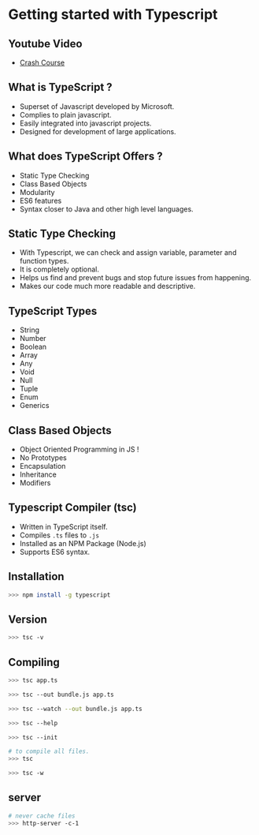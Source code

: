# Getting started with Typescript

## Youtube Video

- [Crash Course](https://www.youtube.com/watch?v=rAy_3SIqT-E)

## What is TypeScript ?

- Superset of Javascript developed by Microsoft.
- Complies to plain javascript.
- Easily integrated into javascript projects.
- Designed for development of large applications.

## What does TypeScript Offers ?

- Static Type Checking
- Class Based Objects
- Modularity
- ES6 features
- Syntax closer to Java and other high level languages.

## Static Type Checking

- With Typescript, we can check and assign variable, parameter and function types.
- It is completely optional.
- Helps us find and prevent bugs and stop future issues from happening.
- Makes our code much more readable and descriptive.

## TypeScript Types

- String
- Number
- Boolean
- Array
- Any
- Void
- Null
- Tuple
- Enum
- Generics

## Class Based Objects

- Object Oriented Programming in JS !
- No Prototypes
- Encapsulation
- Inheritance
- Modifiers

## Typescript Compiler (tsc)

- Written in TypeScript itself.
- Compiles `.ts` files to `.js`
- Installed as an NPM Package (Node.js)
- Supports ES6 syntax.

## Installation

```bash
>>> npm install -g typescript
```

## Version

```bash
>>> tsc -v
```

## Compiling

```bash
>>> tsc app.ts

>>> tsc --out bundle.js app.ts

>>> tsc --watch --out bundle.js app.ts

>>> tsc --help

>>> tsc --init

# to compile all files.
>>> tsc

>>> tsc -w
```

## server

```bash
# never cache files
>>> http-server -c-1
```
